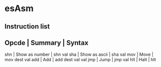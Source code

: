 # esAsm

## Instruction list

Opcde | Summary | Syntax
------------------------
shn   | Show as number | shn val
sha   | Show as ascii  | sha val
mov   | Move           | mov dest val
add   | Add            | add dest val val
jmp   | Jump           | jmp val
hlt   | Halt           | hlt